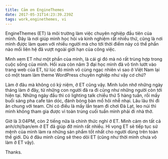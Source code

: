 ```yaml
---
title: Cảm ơn EngineThemes
date: 2017-05-31T14:23:39.239Z
tags: work,enginethemes, vi
---
```


EngineThemes (ET) là môi trường làm việc chuyên nghiệp đầu tiên của mình. Đây là nơi giúp mình học hỏi và kinh nghiệm rất nhiều thứ, cũng là nơi mình được làm quen với nhiều người mà cho tới thời điểm này có thể phần nào mối liên hệ đã vượt ngoài giới hạn của công việc.

Mình xem ET như một phần của mình, là cái gì đó mà nó rất trùng hợp trong cuộc sống của mình. Hồi xưa còn năm 3 đại học mình đã vô tình lướt vào trang web của ET, từ lúc đó mình vô cùng ngạc nhiên vì sao ở Việt Nam lại có một team làm theme WordPress chuyên nghiệp như vậy cơ chứ?

Làm ở đâu mà không có kỷ niệm, ở ET cũng vậy. Mình luôn nhớ những ngày tháng làm ở đây, từ những con người đã ra đi cũng như những người còn tới hiện tại. Những ngày đầu thì có lighting talk chiều thứ 5 hàng tuần, rồi mấy buổi sáng pha cafe tán dóc, đánh bóng bàn mồ hôi nhễ nhại. Lâu lâu thì đi ăn chung với team. Chỉ có điều là mấy lần team đi chơi Đà Lạt, leo núi thì mình không tham gia được vì toàn trúng cuối tuần mình phải đi nhà thờ.

Giờ là 3:04PM, còn 2 tiếng nữa là chính thức nghỉ ở ET. Mình cảm ơn tất cả anh/chị/bạn/em ở ET đã giúp đỡ mình rất nhiều. Hi vọng ET sẽ tiếp tục sứ mệnh của mình làm ra những sản phẩm tốt nhất cho người dùng trên toàn thế giới. Dù ở đâu mình cũng sẽ theo dõi ET (cũng như thời mình chưa vô làm ở ET vậy).

Thanks.
